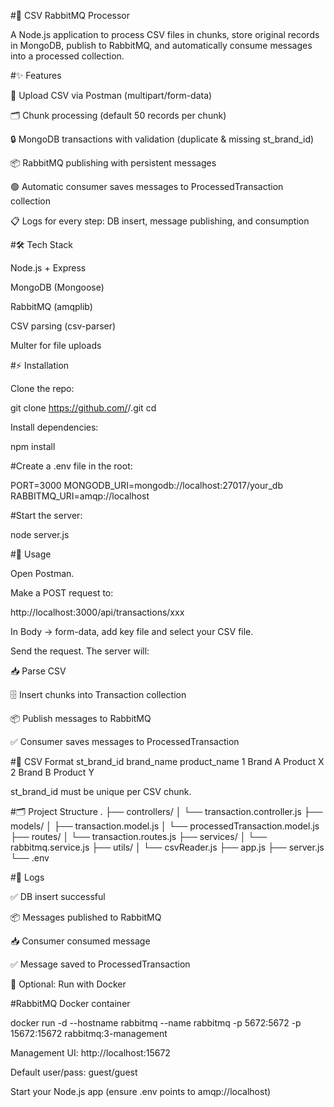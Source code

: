 #🐰 CSV RabbitMQ Processor








A Node.js application to process CSV files in chunks, store original records in MongoDB, publish to RabbitMQ, and automatically consume messages into a processed collection.

#✨ Features

🚀 Upload CSV via Postman (multipart/form-data)

🗂️ Chunk processing (default 50 records per chunk)

🔒 MongoDB transactions with validation (duplicate & missing st_brand_id)

📦 RabbitMQ publishing with persistent messages

🟢 Automatic consumer saves messages to ProcessedTransaction collection

📋 Logs for every step: DB insert, message publishing, and consumption

#🛠 Tech Stack

Node.js + Express

MongoDB (Mongoose)

RabbitMQ (amqplib)

CSV parsing (csv-parser)

Multer for file uploads

#⚡ Installation

Clone the repo:

git clone https://github.com/<your-username>/<repo-name>.git
cd <repo-name>


Install dependencies:

npm install


#Create a .env file in the root:

PORT=3000
MONGODB_URI=mongodb://localhost:27017/your_db
RABBITMQ_URI=amqp://localhost


#Start the server:

node server.js

#🚀 Usage

Open Postman.

Make a POST request to:

http://localhost:3000/api/transactions/xxx


In Body → form-data, add key file and select your CSV file.

Send the request. The server will:

📥 Parse CSV

🗄️ Insert chunks into Transaction collection

📦 Publish messages to RabbitMQ

✅ Consumer saves messages to ProcessedTransaction

#📄 CSV Format
st_brand_id	brand_name	product_name
1	Brand A	Product X
2	Brand B	Product Y

st_brand_id must be unique per CSV chunk.

#🗂 Project Structure
.
├── controllers/
│   └── transaction.controller.js
├── models/
│   ├── transaction.model.js
│   └── processedTransaction.model.js
├── routes/
│   └── transaction.routes.js
├── services/
│   └── rabbitmq.service.js
├── utils/
│   └── csvReader.js
├── app.js
├── server.js
└── .env

#📝 Logs

✅ DB insert successful

📦 Messages published to RabbitMQ

📥 Consumer consumed message

✅ Message saved to ProcessedTransaction

🐳 Optional: Run with Docker

#RabbitMQ Docker container

docker run -d --hostname rabbitmq --name rabbitmq -p 5672:5672 -p 15672:15672 rabbitmq:3-management


Management UI: http://localhost:15672

Default user/pass: guest/guest

Start your Node.js app (ensure .env points to amqp://localhost)


